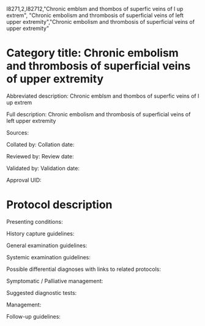 I8271,2,I82712,"Chronic emblsm and thombos of superfic veins of l up extrem", "Chronic embolism and thrombosis of superficial veins of left upper extremity","Chronic embolism and thrombosis of superficial veins of upper extremity"
# Category title: Chronic embolism and thrombosis of superficial veins of upper extremity

Abbreviated description: Chronic emblsm and thombos of superfic veins of l up extrem

Full description: Chronic embolism and thrombosis of superficial veins of left upper extremity

Sources:

Collated by:
Collation date:

Reviewed by:
Review date:

Validated by:
Validation date:

Approval UID:

# Protocol description

Presenting conditions:

History capture guidelines:

General examination guidelines:

Systemic examination guidelines:

Possible differential diagnoses with links to related protocols:

Symptomatic / Palliative management:

Suggested diagnostic tests:

Management:

Follow-up guidelines:
